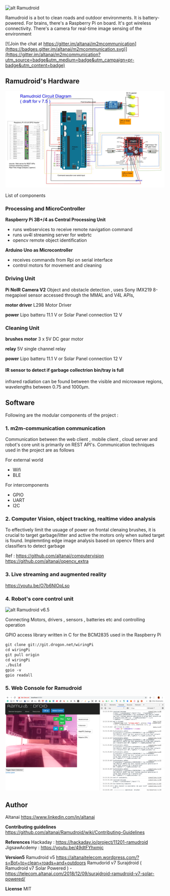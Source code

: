 
![alt Ramudroid ](https://altanaitelecom.files.wordpress.com/2016/03/ramudroid-image.png?w=500)

Ramudroid is a bot to clean roads and outdoor environments. It is battery-powered. For brains, there's a Raspberry Pi on board. It's got wireless connectivity. There's a camera for real-time image sensing of the environment

[![Join the chat at https://gitter.im/altanai/m2mcommunication](https://badges.gitter.im/altanai/m2mcommunication.svg)](https://gitter.im/altanai/m2mcommunication?utm_source=badge&utm_medium=badge&utm_campaign=pr-badge&utm_content=badge)

## Ramudroid's Hardware 

![alt Ramudroid v7.5](robot_controller_rpi_setup/imgs/Ramudroid_circuit_diagram.jpg)

List of components 

### Processing and MicroController

**Raspberry Pi 3B+/4 as Central Processing Unit**
- runs webservices to receive remote navigation command
- runs uv4l streaming server for webrtc 
- opencv remote object identification 

**Arduino Uno as Microcontroller**
- receives commands from Rpi on serial interface
- control motors for movement and cleaning

### Driving Unit 

**Pi NoIR Camera V2**
Object and obstacle detection , uses Sony IMX219 8-megapixel sensor
accessed through the MMAL and V4L APIs,

**motor driver**
L298 Motor Driver 

**power**
Lipo batteru 11.1 V or Solar Panel connection 12 V

### Cleaning Unit 

**brushes motor**
3 x 5V DC gear motor  

**relay**
5V single channel relay

**power**
Lipo batteru 11.1 V or Solar Panel connection 12 V


#### IR sensor to detect if garbage collectrion bin/tray is full
infrared radiation can be found between the visible and microwave regions, wavelengths between 0.75 and 1000µm.

## Software 

Following are the modular components of the project :

### 1. m2m-communication communication 

Communication between the web client , mobile client , cloud server and robot's  core unit is primarily on REST API's.
Communication techniques used in the project are as follows 

For external world 
- Wifi
- BLE

For intercomponents 
- GPIO
- UART 
- I2C

### 2. Computer Vision, object tracking, realtime video analysis

To effectively limit the usuage of power on frontal clenaing brushes, it is crucial to target garbage/litter and active the motors only when suited target is found. 
Implemnting edge image analysis based on opencv filters and classifiers to detect garbage

Ref : https://github.com/altanai/computervision
https://github.com/altanai/opencv_extra

### 3. Live streaming and augmented reality

https://youtu.be/O7b6NlOpLso

### 4. Robot's core control unit

![alt Ramudroid v6.5](http://s32.postimg.org/tkx97ih9x/Ramudroid_blacknwhite.jpg)

Connecting Motors, drivers , sensors , batteries etc and controlling operation 

GPIO access library written in C for the BCM2835 used in the Raspberry Pi
```
git clone git://git.drogon.net/wiringPi
cd wiringPi
git pull origin
cd wiringPi
./build
gpio -v
gpio readall
```

### 5. Web Console for Ramudroid

![alt Ramudroid webconsole ](webrobocontrol/screenshots/webconsole1.png)

## Author 
Altanai https://www.linkedin.com/in/altanai

**Contributing guidelines**
https://github.com/altanai/Ramudroid/wiki/Contributing-Guidelines

**References**
Hackaday : https://hackaday.io/project/11201-ramudroid
JigsawAcdemy : https://youtu.be/49dtFYhxmjc

**Version5**
Ramudroid v5 https://altanaitelecom.wordpress.com/?s=Bot+to+clean+roads+and+outdoors
Ramudorid v7 Surajdroid ( Ramudroid v7 Solar Powered ) - https://telecom.altanai.com/2018/12/09/surajdroid-ramudroid-v7-solar-powered/

**License**
MIT